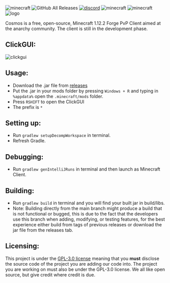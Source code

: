 ![minecraft](https://img.shields.io/badge/Minecraft-1.12.2-blue.svg)
![GitHub All Releases](https://img.shields.io/badge/Downloads-20k-purple)
[![discord](https://img.shields.io/badge/Discord-JK2Zz2CDpM-8080c0)](https://discord.gg/JK2Zz2CDpM)
![minecraft](https://img.shields.io/badge/Key--bind-Right--shift-brightgreen)
![minecraft](https://img.shields.io/badge/Client--Prefix-*-blueviolet)
![logo](https://github.com/momentumdevelopment/cosmos/blob/main/src/main/resources/assets/cosmos/textures/imgs/logotransparent.png)

Cosmos is a free, open-source, Minecraft 1.12.2 Forge PvP Client aimed at the anarchy community. The client is still in the development phase.

## ClickGUI:
![clickgui](https://cdn.discordapp.com/attachments/869399835151835159/910633520223899718/unknown.png)

## Usage:
- Download the .jar file from [releases](https://github.com/momentumdevelopment/cosmos/releases/)
- Put the .jar in your mods folder by pressing `Windows + R` and typing in `%appdata%` open the `.minecraft/mods` folder.
- Press `RSHIFT` to open the ClickGUI
- The prefix is `*`

## Setting up:
- Run `gradlew setupDecompWorkspace` in terminal.
- Refresh Gradle.

## Debugging:
- Run `gradlew genIntelliJRuns` in terminal and then launch as Minecraft Client.

## Building:
- Run `gradlew build` in terminal and you will find your built jar in build/libs.
- Note: Building directly from the main branch might produce a build that is not functional or bugged, this is due to the fact that the developers use this branch when adding, modifying, or testing features, for the best experience either build from tags of previous releases or download the jar file from the releases tab.

## Licensing:
This project is under the [GPL-3.0 license](https://www.gnu.org/licenses/gpl-3.0.en.html) meaning that you **must** disclose the source code of the project you are adding our code into. The project you are working on must also be under the GPL-3.0 license. We all like open source, but give credit where credit is due.
